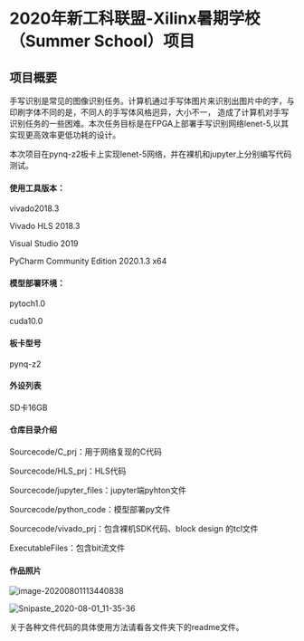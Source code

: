 # 2020年新⼯科联盟-Xilinx暑期学校（Summer School）项⽬

## 项⽬概要

手写识别是常见的图像识别任务。计算机通过手写体图片来识别出图片中的字，与印刷字体不同的是，不同人的手写体风格迥异，大小不一， 造成了计算机对手写识别任务的一些困难。本次任务目标是在FPGA上部署手写识别网络lenet-5,以其实现更高效率更低功耗的设计。

本次项目在pynq-z2板卡上实现lenet-5网络，并在裸机和jupyter上分别编写代码测试。


#### 使用工具版本：

vivado2018.3

Vivado HLS 2018.3

Visual Studio 2019

PyCharm Community Edition 2020.1.3 x64

#### 模型部署环境：

pytoch1.0

cuda10.0

#### 板卡型号

pynq-z2

#### 外设列表

SD卡16GB

#### 仓库⽬录介绍

Sourcecode/C_prj：用于网络复现的C代码

Sourcecode/HLS_prj：HLS代码

Sourcecode/jupyter_files：jupyter端pyhton文件

Sourcecode/python_code：模型部署py文件

Sourcecode/vivado_prj：包含裸机SDK代码、block design 的tcl文件

ExecutableFiles：包含bit流文件

#### 作品照片

![image-20200801113440838](https://gitee.com/t2w1997/img-bed/raw/master/img/20200801113440.png)

![Snipaste_2020-08-01_11-35-36](https://gitee.com/t2w1997/img-bed/raw/master/img/20200801113548.png)

关于各种文件代码的具体使用方法请看各文件夹下的readme文件。

